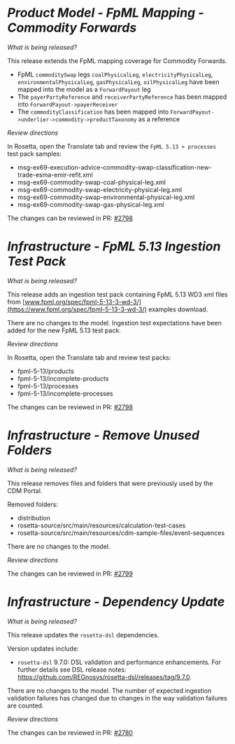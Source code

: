 # _Product Model - FpML Mapping - Commodity Forwards_

_What is being released?_

This release extends the FpML mapping coverage for Commodity Forwards.

- FpML `commoditySwap` legs `coalPhysicalLeg`, `electricityPhysicalLeg`, `environmentalPhysicalLeg`, `gasPhysicalLeg`, `oilPhysicalLeg` have been mapped into the model as a `ForwardPayout` leg
- The `payerPartyReference` and `receiverPartyReference` has been mapped into `ForwardPayout->payerReceiver`
- The `commodityClassification` has been mapped into `ForwardPayout->underlier->commodity->productTaxonomy` as a reference

_Review directions_

In Rosetta, open the Translate tab and review the `FpML 5.13 > processes` test pack samples:

- msg-ex69-execution-advice-commodity-swap-classification-new-trade-esma-emir-refit.xml
- msg-ex69-commodity-swap-coal-physical-leg.xml
- msg-ex69-commodity-swap-electricity-physical-leg.xml
- msg-ex69-commodity-swap-environmental-physical-leg.xml
- msg-ex69-commodity-swap-gas-physical-leg.xml

The changes can be reviewed in PR: [#2798](https://github.com/finos/common-domain-model/pull/2798)

# _Infrastructure - FpML 5.13 Ingestion Test Pack_

_What is being released?_

This release adds an ingestion test pack containing FpML 5.13 WD3 xml files from [www.fpml.org/spec/fpml-5-13-3-wd-3/](https://www.fpml.org/spec/fpml-5-13-3-wd-3/) examples download.

There are no changes to the model. Ingestion test expectations have been added for the new FpML 5.13 test pack.

_Review directions_

In Rosetta, open the Translate tab and review test packs:

- fpml-5-13/products
- fpml-5-13/incomplete-products
- fpml-5-13/processes
- fpml-5-13/incomplete-processes

The changes can be reviewed in PR: [#2798](https://github.com/finos/common-domain-model/pull/2798)

# _Infrastructure - Remove Unused Folders_

_What is being released?_

This release removes files and folders that were previously used by the CDM Portal.

Removed folders:
- distribution
- rosetta-source/src/main/resources/calculation-test-cases
- rosetta-source/src/main/resources/cdm-sample-files/event-sequences

There are no changes to the model.

_Review directions_

The changes can be reviewed in PR: [#2799](https://github.com/finos/common-domain-model/pull/2799)

# _Infrastructure - Dependency Update_

_What is being released?_

This release updates the `rosetta-dsl` dependencies.

Version updates include:
- `rosetta-dsl` 9.7.0: DSL validation and performance enhancements. For further details see DSL release notes: https://github.com/REGnosys/rosetta-dsl/releases/tag/9.7.0.

There are no changes to the model.  The number of expected ingestion validation failures has changed due to changes in the way validation failures are counted.

_Review directions_

The changes can be reviewed in PR: [#2780](https://github.com/finos/common-domain-model/pull/2780)
